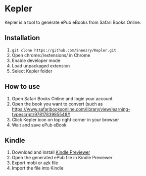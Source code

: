 # Kepler

Kepler is a tool to generate ePub eBooks from Safari Books Online.

## Installation

1. `git clone https://github.com/Sneezry/Kepler.git`
2. Open chrome://extensions/ in Chrome
3. Enable developer mode
4. Load unpackaged extension
5. Select Kepler folder

## How to use

1. Open Safari Books Online and login your account
2. Open the book you want to convert (such as <https://www.safaribooksonline.com/library/view/learning-typescript/9781783985548/>)
3. Click Kepler icon on top right corner in your browser
4. Wait and save ePub eBook

## Kindle

1. Download and install [Kindle Previewer](https://www.amazon.com/gp/feature.html?docId=1000765261)
2. Open the generated ePub file in Kindle Previewer
3. Export mobi or azk file
4. Import the file into Kindle